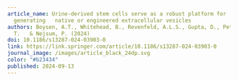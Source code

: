```yaml
---
article_name: Urine-derived stem cells serve as a robust platform for
  generating   native or engineered extracellular vesicles
authors: Boysen, A.T., Whitehead, B., Revenfeld, A.L.S., Gupta, D., Petersen,
  T.   & Nejsum, P. (2024)
doi: 10.1186/s13287-024-03903-0
link: https://link.springer.com/article/10.1186/s13287-024-03903-0
journal_image: /images/article_black_24dp.svg
color: "#b23434"
published: 2024-09-13
---
```

